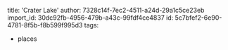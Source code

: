 title: 'Crater Lake'
author: 7328c14f-7ec2-4511-a24d-29a1c5ce23eb
import_id: 30dc92fb-4956-479b-a43c-99fdf4ce4837
id: 5c7bfef2-6e90-4781-8f5b-f8b599f995d3
tags:
  - places
